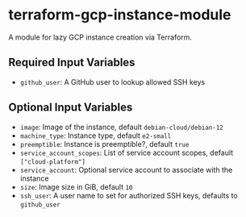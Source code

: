 # terraform-gcp-instance-module

A module for lazy GCP instance creation via Terraform.

## Required Input Variables

* `github_user`: A GitHub user to lookup allowed SSH keys

## Optional Input Variables

* `image`: Image of the instance, default `debian-cloud/debian-12`
* `machine_type`: Instance type, default `e2-small`
* `preemptible`: Instance is preemptible?, default `true`
* `service_account_scopes`: List of service account scopes, default `["cloud-platform"]`
* `service_account`: Optional service account to associate with the instance
* `size`: Image size in GiB, default `10`
* `ssh_user`: A user name to set for authorized SSH keys, defaults to `github_user`
